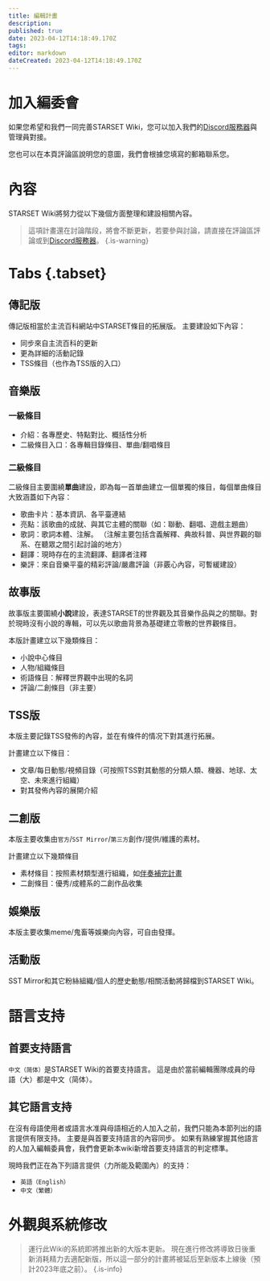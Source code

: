 ```yaml
---
title: 編輯計畫
description: 
published: true
date: 2023-04-12T14:18:49.170Z
tags: 
editor: markdown
dateCreated: 2023-04-12T14:18:49.170Z
---
```


# 加入編委會
如果您希望和我們一同完善STARSET Wiki，您可以加入我們的[Discord服務器](https://discord.gg/zhEqePWneb)與管理員對接。

您也可以在本頁評論區說明您的意圖，我們會根據您填寫的郵箱聯系您。

# 內容
STARSET Wiki將努力從以下幾個方面整理和建設相關內容。

> 這項計畫還在討論階段，將會不斷更新，若要參與討論，請直接在評論區評論或到[Discord服務器](https://discord.gg/zhEqePWneb)。
{.is-warning}

# Tabs {.tabset}
## 傳記版
傳記版相當於主流百科網站中STARSET條目的拓展版。 主要建設如下內容：

- 同步來自主流百科的更新
- 更為詳細的活動記錄
- TSS條目（也作為TSS版的入口）

## 音樂版
### 一級條目
- 介紹：各專歷史、特點對比、概括性分析
- 二級條目入口：各專輯目錄條目、單曲/翻唱條目
### 二級條目
二級條目主要圍繞**單曲**建設，即為每一首單曲建立一個單獨的條目，每個單曲條目大致涵蓋如下內容：

- 歌曲卡片：基本資訊、各平臺連結
- 亮點：該歌曲的成就、與其它主體的關聯（如：聯動、翻唱、遊戲主題曲）
- 歌詞：歌詞本體、注解。 （注解主要包括含義解釋、典故科普、與世界觀的聯系、在聽眾之間引起討論的地方）
- 翻譯：現時存在的主流翻譯、翻譯者注釋
- 樂評：來自音樂平臺的精彩評論/嚴肅評論（非覈心內容，可暫緩建設）

## 故事版
故事版主要圍繞**小說**建設，表達STARSET的世界觀及其音樂作品與之的關聯。對於現時沒有小說的專輯，可以先以歌曲背景為基礎建立零散的世界觀條目。

本版計畫建立以下幾類條目：
- 小說中心條目
- 人物/組織條目
- 術語條目：解釋世界觀中出現的名詞
- 評論/二創條目（非主要）

## TSS版
本版主要記錄TSS發佈的內容，並在有條件的情况下對其進行拓展。

計畫建立以下條目：
- 文章/每日動態/視頻目錄（可按照TSS對其動態的分類人類、機器、地球、太空、未來進行組織）
- 對其發佈內容的展開介紹

## 二創版
本版主要收集由`官方`/`SST Mirror`/`第三方`創作/提供/維護的素材。

計畫建立以下幾類條目
- 素材條目：按照素材類型進行組織，如[伴奏補完計畫](/zh/STARSET-Media-Instrumentalize-Project)
- 二創條目：優秀/成體系的二創作品收集

## 娛樂版

本版主要收集meme/鬼畜等娛樂向內容，可自由發揮。

## 活動版

SST Mirror和其它粉絲組織/個人的歷史動態/相關活動將歸檔到STARSET Wiki。

# 語言支持
## 首要支持語言
`中文（简体）`是STARSET Wiki的首要支持語言。 這是由於當前編輯團隊成員的母語（大）都是中文（简体）。

## 其它語言支持
在沒有母語使用者或語言水准與母語相近的人加入之前，我們只能為本節列出的語言提供有限支持。 主要是與首要支持語言的內容同步。 如果有熟練掌握其他語言的人加入編輯委員會，我們會更新本wiki新增首要支持語言的判定標準。

現時我們正在為下列語言提供（力所能及範圍內）的支持：
- `英語（English）`
- `中文（繁體）`

# 外觀與系統修改
> 運行此Wiki的系統即將推出新的大版本更新。 現在進行修改將導致日後重新消耗精力去適配新版，所以這一部分的計畫將被延后至新版本上線後（預計2023年底之前）。
{.is-info}
